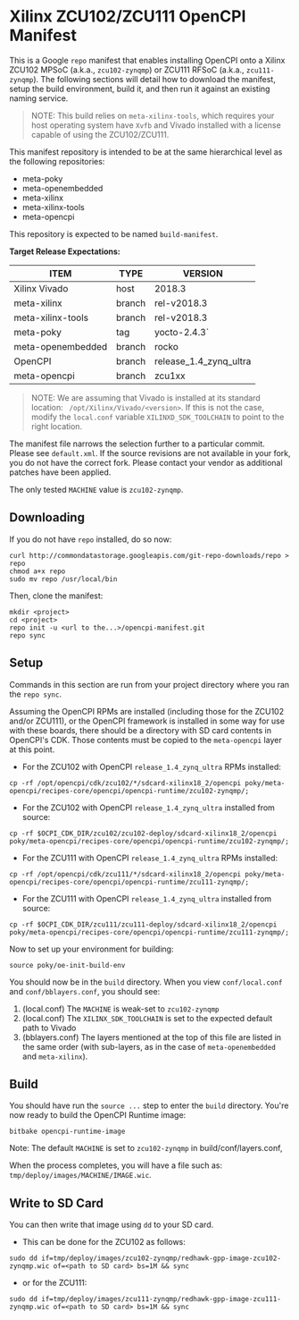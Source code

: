 # Xilinx ZCU102/ZCU111 OpenCPI Manifest

This is a Google `repo` manifest that enables installing OpenCPI onto a Xilinx ZCU102 MPSoC (a.k.a., `zcu102-zynqmp`) or ZCU111 RFSoC (a.k.a., `zcu111-zynqmp`).  The following sections will detail how to download the manifest, setup the build environment, build it, and then run it against an existing naming service.

 > NOTE: This build relies on `meta-xilinx-tools`, which requires your host operating system have `Xvfb` and Vivado installed with a license capable of using the ZCU102/ZCU111.

This manifest repository is intended to be at the same hierarchical level as the following repositories:

 * meta-poky
 * meta-openembedded
 * meta-xilinx
 * meta-xilinx-tools
 * meta-opencpi

This repository is expected to be named `build-manifest`.

**Target Release Expectations:**

| ITEM | TYPE | VERSION |
| ----- | ----- | ----- |
| Xilinx Vivado | host | 2018.3 |
| meta-xilinx | branch | rel-v2018.3 |
| meta-xilinx-tools | branch | rel-v2018.3 |
| meta-poky | tag | yocto-2.4.3` |
| meta-openembedded | branch | rocko |
| OpenCPI | branch | release_1.4_zynq_ultra |
| meta-opencpi | branch | zcu1xx |

 > NOTE: We are assuming that Vivado is installed at its standard location: ` /opt/Xilinx/Vivado/<version>`.  If this is not the case, modify the `local.conf` variable `XILINXD_SDK_TOOLCHAIN` to point to the right location.

The manifest file narrows the selection further to a particular commit.  Please see `default.xml`.  If the source revisions are not available in your fork, you do not have the correct fork.  Please contact your vendor as additional patches have been applied.

The only tested `MACHINE` value is `zcu102-zynqmp`.

## Downloading

If you do not have `repo` installed, do so now:

```
curl http://commondatastorage.googleapis.com/git-repo-downloads/repo > repo
chmod a+x repo
sudo mv repo /usr/local/bin
```

Then, clone the manifest:

```
mkdir <project>
cd <project>
repo init -u <url to the...>/opencpi-manifest.git
repo sync
```

## Setup
Commands in this section are run from your project directory where you ran the `repo sync`.

Assuming the OpenCPI RPMs are installed (including those for the ZCU102 and/or ZCU111), or the OpenCPI framework is installed in some way for use with these boards, there should be a directory with SD card contents in OpenCPI's CDK. Those contents must be copied to the `meta-opencpi` layer at this point.

* For the ZCU102 with OpenCPI `release_1.4_zynq_ultra` RPMs installed:
```
cp -rf /opt/opencpi/cdk/zcu102/*/sdcard-xilinx18_2/opencpi poky/meta-opencpi/recipes-core/opencpi/opencpi-runtime/zcu102-zynqmp/;
```
* For the ZCU102 with OpenCPI `release_1.4_zynq_ultra` installed from source:
```
cp -rf $OCPI_CDK_DIR/zcu102/zcu102-deploy/sdcard-xilinx18_2/opencpi poky/meta-opencpi/recipes-core/opencpi/opencpi-runtime/zcu102-zynqmp/;
```

* For the ZCU111 with OpenCPI `release_1.4_zynq_ultra` RPMs installed:
```
cp -rf /opt/opencpi/cdk/zcu111/*/sdcard-xilinx18_2/opencpi poky/meta-opencpi/recipes-core/opencpi/opencpi-runtime/zcu111-zynqmp/;
```
* For the ZCU111 with OpenCPI `release_1.4_zynq_ultra` installed from source:
```
cp -rf $OCPI_CDK_DIR/zcu111/zcu111-deploy/sdcard-xilinx18_2/opencpi poky/meta-opencpi/recipes-core/opencpi/opencpi-runtime/zcu111-zynqmp/;
```

Now to set up your environment for building:

```
source poky/oe-init-build-env
```

You should now be in the `build` directory.  When you view `conf/local.conf` and `conf/bblayers.conf`, you should see:

 1. (local.conf) The `MACHINE` is weak-set to `zcu102-zynqmp`
 2. (local.conf) The `XILINX_SDK_TOOLCHAIN` is set to the expected default path to Vivado
 3. (bblayers.conf) The layers mentioned at the top of this file are listed in the same order (with sub-layers, as in the case of `meta-openembedded` and `meta-xilinx`).

## Build

You should have run the `source ...` step to enter the `build` directory.  You're now ready to build the OpenCPI Runtime image:

```
bitbake opencpi-runtime-image
```
Note: The default `MACHINE` is set to `zcu102-zynqmp` in build/conf/layers.conf,


When the process completes, you will have a file such as: `tmp/deploy/images/MACHINE/IMAGE.wic`.

## Write to SD Card
You can then write that image using `dd` to your SD card.

* This can be done for the ZCU102 as follows:
```
sudo dd if=tmp/deploy/images/zcu102-zynqmp/redhawk-gpp-image-zcu102-zynqmp.wic of=<path to SD card> bs=1M && sync
```

* or for the ZCU111:
```
sudo dd if=tmp/deploy/images/zcu111-zynqmp/redhawk-gpp-image-zcu111-zynqmp.wic of=<path to SD card> bs=1M && sync
```
